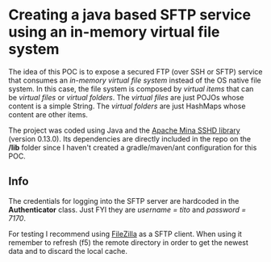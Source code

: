 Creating a java based SFTP service using an in-memory virtual file system
=========

The idea of this POC is to expose a secured FTP (over SSH or SFTP) service that consumes an *in-memory virtual file system* instead of the OS native file system. In this case, the file system is composed by *virtual items* that can be *virtual files* or *virtual folders*. The *virtual files* are just POJOs whose content is a simple String. The *virtual folders* are just HashMaps whose content are other items.

The project was coded using Java and the [Apache Mina SSHD library](https://mina.apache.org/sshd-project/index.html) (version 0.13.0). Its dependencies are directly included in the repo on the **/lib** folder since I haven't created a gradle/maven/ant configuration for this POC.

Info
---------

The credentials for logging into the SFTP server are hardcoded in the **Authenticator** class. Just FYI they are *username = tito* and *password = 7170*.

For testing I recommend using [FileZilla](https://filezilla-project.org/) as a SFTP client. When using it remember to refresh (f5) the remote directory in order to get the newest data and to discard the local cache.
